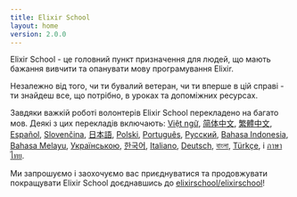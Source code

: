 ```yaml
---
title: Elixir School
layout: home
version: 2.0.0
---
```


Elixir School - це головний пункт призначення для людей, що мають бажання вивчити та опанувати мову програмування Elixir.

Незалежно від того, чи ти бувалий ветеран, чи ти вперше в цій справі - ти знайдеш все, що потрібно, в уроках та допоміжних ресурсах.

Завдяки важкій роботі волонтерів Elixir School перекладено на багато мов.  Деякі з цих перекладів включають: [Việt ngữ][vi], [简体中文][zh-hans], [繁體中文][zh-hant], [Español][es], [Slovenčina][sk], [日本語][ja], [Polski][pl], [Português][pt], [Русский][ru], [Bahasa Indonesia][id], [Bahasa Melayu][ms], [Українською][uk], [한국어][ko], [Italiano][it], [Deutsch][de], [বাংলা][bn], [Türkçe][tr], і [ภาษาไทย][th].

Ми запрошуємо і заохочуємо вас приєднуватися та продовжувати покращувати Elixir School доєднавшись до [elixirschool/elixirschool](https://github.com/elixirschool/elixirschool)!

  [es]: /es/
  [it]: /it/
  [ja]: /ja/
  [ko]: /ko/
  [pl]: /pl/
  [pt]: /pt/
  [ru]: /ru/
  [sk]: /sk/
  [vi]: /vi/
  [id]: /id/
  [ms]: /ms/
  [uk]: /uk/
  [de]: /de/
  [bn]: /bn/
  [tr]: /tr/
  [th]: /th/
  [zh-hans]: /zh-hans/
  [zh-hant]: /zh-hant/
